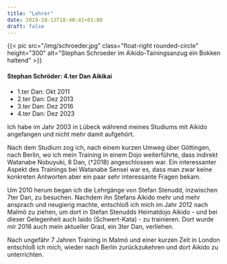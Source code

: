 ```yaml
---
title: "Lehrer"
date: 2019-10-13T18:40:41+01:00
draft: false
---
```


<div class="overflow-hidden mb-5">
  {{< pic src="/img/schroeder.jpg" class="float-right rounded-circle" height="300" alt="Stephan Schroeder im Aikido-Tainingsanzug ein Bokken haltend" >}}
  
  <h4 class="border-3">Stephan Schröder: 4.ter Dan Aikikai </h4>

<ul>
    <li>1.ter Dan: Okt 2011</li>
    <li>2.ter Dan: Dez 2013</li>
    <li>3.ter Dan: Dez 2016</li>
    <li>4.ter Dan: Dez 2023</li>
</ul>
<p>
Ich habe im Jahr 2003 in Lübeck während meines Studiums mit Aikido angefangen und nicht mehr damit aufgehört.
</p><p>
Nach dem Studium zog ich, nach einem kurzen Umweg über Göttingen, nach Berlin, wo ich mein Training in einem Dojo weiterführte,
dass indirekt Watanabe Nobuyuki, 8 Dan, (†2018) angeschlossen war. Ein interessanter Aspekt des Trainings bei Watanabe Sensei war es,
dass man zwar keine konkreten Antworten aber ein paar sehr interessante Fragen bekam.
</p><p>
Um 2010 herum began ich die Lehrgänge von Stefan Stenudd, inzwischen 7ter Dan, zu besuchen. Nachdem ihn Stefans Aikido
mehr und mehr ansprach und neugierig machte, entschloß ich mich im Jahr 2012 nach Malmö zu ziehen, um dort in Stefan Stenudds
Heimatdojo Aikido - und bei dieser Gelegenheit auch Iaido (Schwert-Kata) - zu trainieren.
Dort wurde mir 2016 auch mein aktueller Grad, ein 3ter Dan, verliehen.
</p><p>
Nach ungefähr 7 Jahren Training in Malmö und einer kurzen Zeit in London entschloß ich mich, wieder nach Berlin zurückzukehren
und dort Aikido zu unterrichten.
</p>
</div>